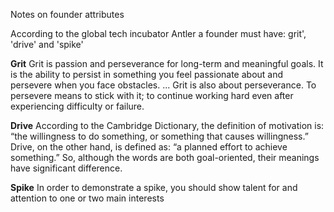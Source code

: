 Notes on founder attributes<!--more-->

According to the global tech incubator Antler a founder must have:
grit', 'drive' and 'spike'

**Grit**
Grit is passion and perseverance for long-term and meaningful goals. It is the ability to persist in something you feel passionate about and persevere when you face obstacles. ... Grit is also about perseverance. To persevere means to stick with it; to continue working hard even after experiencing difficulty or failure.

**Drive**
According to the Cambridge Dictionary, the definition of motivation is: “the willingness to do something, or something that causes willingness.” Drive, on the other hand, is defined as: “a planned effort to achieve something.” So, although the words are both goal-oriented, their meanings have significant difference.

**Spike**
In order to demonstrate a spike, you should show talent for and attention to one or two main interests

